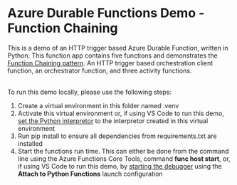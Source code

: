 # Azure Durable Functions Demo - Function Chaining

This is a demo of an HTTP trigger based Azure Durable Function, written in Python. This function app contains five functions and demonstrates the <a href="https://docs.microsoft.com/en-us/azure/azure-functions/durable/durable-functions-overview?tabs=csharp#chaining">Function Chaining pattern</a>. An HTTP trigger based orchestration client function, an orchestrator function, and three activity functions.

</br>
To run this demo locally, please use the following steps:
<ol> 
<li>Create a virtual environment in this folder named .venv
<li>Activate this virtual environment or, if using VS Code to run this demo, <a href="https://code.visualstudio.com/docs/python/environments#_select-and-activate-an-environment">set the Python interpretor</a> to the interpretor created in this virtual environment
<li>Run pip install to ensure all dependencies from requirements.txt are installed
<li>Start the functions run time. This can either be done from the command line using the Azure Functions Core Tools, command <b>func host start</b>, or, if using VS Code to run this demo, by <a href="https://code.visualstudio.com/docs/editor/debugging">starting the debugger</a> using the <b>Attach to Python Functions</b> launch configuration
</ol>